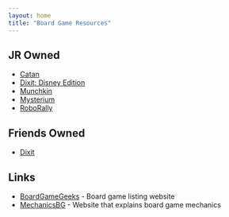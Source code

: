 ```yaml
---
layout: home
title: "Board Game Resources"
---
```


## JR Owned
- [Catan](/games/settlers-of-catan)
- [Dixit: Disney Edition](/games/dixit-disney)
- [Munchkin](/games/munchkin)
- [Mysterium](/games/mysterium)
- [RoboRally](/games/roborally)

## Friends Owned
- [Dixit](/games/dixit)

## Links
- [BoardGameGeeks](https://boardgamegeek.com/) - Board game listing website
- [MechanicsBG](https://mechanicsbg.com/) - Website that explains board game mechanics